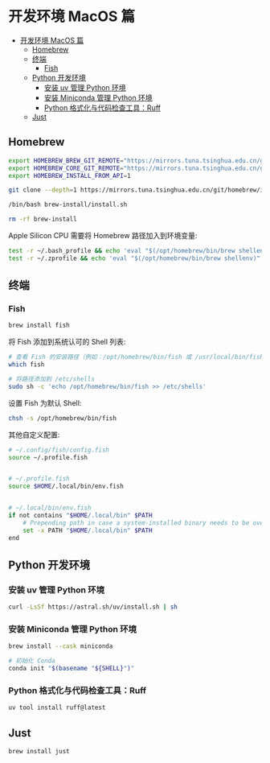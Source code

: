 # 开发环境 MacOS 篇

- [开发环境 MacOS 篇](#开发环境-macos-篇)
  - [Homebrew](#homebrew)
  - [终端](#终端)
    - [Fish](#fish)
  - [Python 开发环境](#python-开发环境)
    - [安装 uv 管理 Python 环境](#安装-uv-管理-python-环境)
    - [安装 Miniconda 管理 Python 环境](#安装-miniconda-管理-python-环境)
    - [Python 格式化与代码检查工具：Ruff](#python-格式化与代码检查工具ruff)
  - [Just](#just)

## Homebrew

```sh
export HOMEBREW_BREW_GIT_REMOTE="https://mirrors.tuna.tsinghua.edu.cn/git/homebrew/brew.git"
export HOMEBREW_CORE_GIT_REMOTE="https://mirrors.tuna.tsinghua.edu.cn/git/homebrew/homebrew-core.git"
export HOMEBREW_INSTALL_FROM_API=1

git clone --depth=1 https://mirrors.tuna.tsinghua.edu.cn/git/homebrew/install.git brew-install

/bin/bash brew-install/install.sh

rm -rf brew-install
```

Apple Silicon CPU 需要将 Homebrew 路径加入到环境变量:

```sh
test -r ~/.bash_profile && echo 'eval "$(/opt/homebrew/bin/brew shellenv)"' >> ~/.bash_profile
test -r ~/.zprofile && echo 'eval "$(/opt/homebrew/bin/brew shellenv)"' >> ~/.zprofile
```



## 终端

### Fish

```sh
brew install fish
```

将 Fish 添加到系统认可的 Shell 列表:

```sh
# 查看 Fish 的安装路径（例如：/opt/homebrew/bin/fish 或 /usr/local/bin/fish）
which fish

# 将路径添加到 /etc/shells
sudo sh -c 'echo /opt/homebrew/bin/fish >> /etc/shells'
```

设置 Fish 为默认 Shell:

```sh
chsh -s /opt/homebrew/bin/fish
```

其他自定义配置:

```sh
# ~/.config/fish/config.fish
source ~/.profile.fish


# ~/.profile.fish
source $HOME/.local/bin/env.fish


# ~/.local/bin/env.fish
if not contains "$HOME/.local/bin" $PATH
    # Prepending path in case a system-installed binary needs to be overridden
    set -x PATH "$HOME/.local/bin" $PATH
end
```



## Python 开发环境

### 安装 uv 管理 Python 环境

```sh
curl -LsSf https://astral.sh/uv/install.sh | sh
```

### 安装 Miniconda 管理 Python 环境

```sh
brew install --cask miniconda

# 初始化 Conda
conda init "$(basename "${SHELL}")"
```

### Python 格式化与代码检查工具：Ruff

```sh
uv tool install ruff@latest
```


## Just

```sh
brew install just
```



